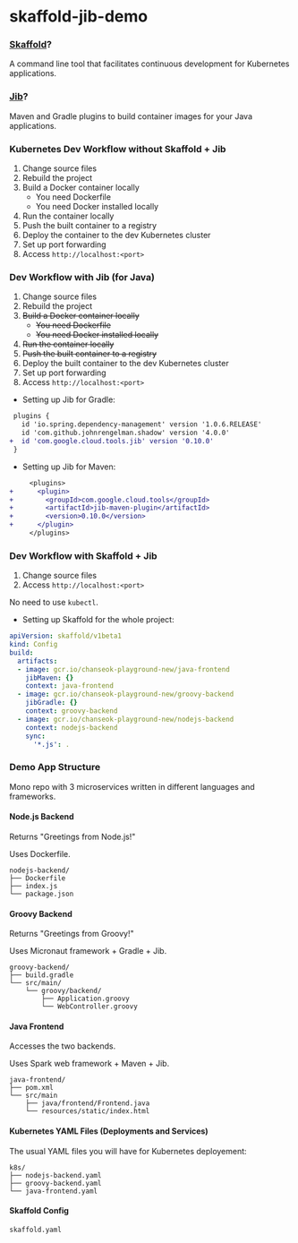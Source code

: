 # skaffold-jib-demo

### [Skaffold](https://github.com/GoogleContainerTools/skaffold)?

A command line tool that facilitates continuous development for Kubernetes applications.

### [Jib](https://github.com/GoogleContainerTools/jib)?

Maven and Gradle plugins to build container images for your Java applications.

### Kubernetes Dev Workflow without Skaffold + Jib

1. Change source files
1. Rebuild the project
1. Build a Docker container locally
   - You need Dockerfile
   - You need Docker installed locally
1. Run the container locally
1. Push the built container to a registry
1. Deploy the container to the dev Kubernetes cluster
1. Set up port forwarding
1. Access `http://localhost:<port>`

### Dev Workflow with Jib (for Java)

1. Change source files
1. Rebuild the project
1. ~~Build a Docker container locally~~
   - ~~You need Dockerfile~~
   - ~~You need Docker installed locally~~
1. ~~Run the container locally~~
1. ~~Push the built container to a registry~~
1. Deploy the built container to the dev Kubernetes cluster
1. Set up port forwarding
1. Access `http://localhost:<port>`

- Setting up Jib for Gradle:
```diff
 plugins {
   id 'io.spring.dependency-management' version '1.0.6.RELEASE'
   id 'com.github.johnrengelman.shadow' version '4.0.0'
+  id 'com.google.cloud.tools.jib' version '0.10.0'
 }
 ```

- Setting up Jib for Maven:
```diff
     <plugins>
+      <plugin>
+        <groupId>com.google.cloud.tools</groupId>
+        <artifactId>jib-maven-plugin</artifactId>
+        <version>0.10.0</version>
+      </plugin>
     </plugins>
```

### Dev Workflow with Skaffold + Jib

1. Change source files
1. Access `http://localhost:<port>`

No need to use `kubectl`.

- Setting up Skaffold for the whole project:
```yaml
apiVersion: skaffold/v1beta1
kind: Config
build:
  artifacts:
  - image: gcr.io/chanseok-playground-new/java-frontend
    jibMaven: {}
    context: java-frontend
  - image: gcr.io/chanseok-playground-new/groovy-backend
    jibGradle: {}
    context: groovy-backend
  - image: gcr.io/chanseok-playground-new/nodejs-backend
    context: nodejs-backend
    sync:
      '*.js': .
```

### Demo App Structure

Mono repo with 3 microservices written in different languages and frameworks.

#### Node.js Backend
Returns "Greetings from Node.js!"

Uses Dockerfile.
```
nodejs-backend/
├── Dockerfile
├── index.js
└── package.json
```

#### Groovy Backend
Returns "Greetings from Groovy!"

Uses Micronaut framework + Gradle + Jib.
```
groovy-backend/
├── build.gradle
└── src/main/
    └── groovy/backend/
        ├── Application.groovy
        └── WebController.groovy
```

#### Java Frontend
Accesses the two backends.

Uses Spark web framework + Maven + Jib.
```
java-frontend/
├── pom.xml
└── src/main
    ├── java/frontend/Frontend.java
    └── resources/static/index.html
```

#### Kubernetes YAML Files (Deployments and Services)

The usual YAML files you will have for Kubernetes deployement:
```
k8s/
├── nodejs-backend.yaml
├── groovy-backend.yaml
└── java-frontend.yaml
```

#### Skaffold Config
```
skaffold.yaml
```
